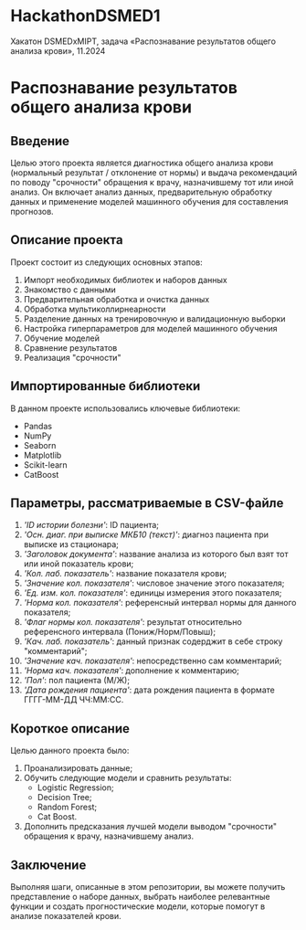 # HackathonDSMED1
Хакатон DSMEDxMIPT, задача «Распознавание результатов общего анализа крови», 11.2024 

# Распознавание результатов общего анализа крови

## Введение

Целью этого проекта является диагностика общего анализа крови (нормальный результат / отклонение от нормы) и выдача рекомендаций по поводу "срочности" обращения к врачу, назначившему тот или иной анализ. Он включает анализ данных, предварительную обработку данных и применение моделей машинного обучения для составления прогнозов.


## Описание проекта

Проект состоит из следующих основных этапов:
1) Импорт необходимых библиотек и наборов данных
2) Знакомство с данными
3) Предварительная обработка и очистка данных
4) Обработка мультиколлирнеарности
5) Разделение данных на тренировочную и валидационную выборки
6) Настройка гиперпараметров для моделей машинного обучения
7) Обучение моделей 
8) Сравнение результатов
9) Реализация "срочности"

## Импортированные библиотеки

В данном проекте использовались ключевые библиотеки:
* Pandas
* NumPy
* Seaborn
* Matplotlib
* Scikit-learn
* CatBoost

## Параметры, рассматриваемые в CSV-файле

1) *'ID истории болезни'*: ID пациента;
2) *'Осн. диаг. при выписке МКБ10 (текст)'*: диагноз пациента при выписке из стационара;
3) *'Заголовок документа'*: название анализа из которого был взят тот или иной показатель крови;
4) *'Кол. лаб. показатель'*: название показателя крови;
5) *'Значение кол. показателя'*: числовое значение этого показателя;
6) *'Ед. изм. кол. показателя'*: единицы измерения этого показателя;
7) *'Норма кол. показателя'*: референсный интервал нормы для данного показателя;
8) *'Флаг нормы кол. показателя'*: результат относительно референсного интервала (Пониж/Норм/Повыш);
9) *'Кач. лаб. показатель'*: данный признак содерджит в себе строку "комментарий";
10) *'Значение кач. показателя'*: непосредственно сам комментарий;
11) *'Норма кач. показателя'*: дополнение к комментарию;
12) *'Пол'*: пол пациента (М/Ж);
13) *'Дата рождения пациента'*: дата рождения пациента в формате ГГГГ-ММ-ДД ЧЧ:ММ:СС.

## Короткое описание

Целью данного проекта было:
1) Проанализировать данные;
2) Обучить следующие модели и сравнить результаты:
    * Logistic Regression;
    * Decision Tree;
    * Random Forest;
    * Cat Boost.
3) Дополнить предсказания лучшей модели выводом "срочности" обращения к врачу, назначившему анализ.

## Заключение

Выполняя шаги, описанные в этом репозитории, вы можете получить представление о наборе данных, выбрать наиболее релевантные функции и создать прогностические модели, которые помогут в анализе показателей крови.
